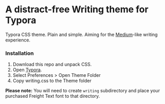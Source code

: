 # A distract-free Writing theme for Typora

Typora CSS theme. Plain and simple. Aiming for the [Medium](medium.com)-like writing experience.

### Installation

1. Download this repo and unpack CSS.
2. Open [Typora](typora.io).
3. Select Preferences > Open Theme Folder
4. Copy writing.css to the Theme folder

**Please note:** You will need to create `writing` subdirectory and place your purchased Freight Text font to that directory.